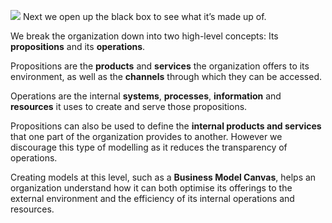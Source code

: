 ![](Business%20Development/1%20Luminous%20Meta%20Model/01%20What%20is%20a%20Meta%20Model?/attachments/Pasted%20image%2020231101130921.png)
Next we open up the black box to see what it’s made up of.

We break the organization down into two high-level concepts: Its **propositions** and its **operations**.

Propositions are the **products** and **services** the organization offers to its environment, as well as the **channels** through which they can be accessed.

Operations are the internal **systems**, **processes**, **information** and **resources** it uses to create and serve those propositions.

Propositions can also be used to define the **internal products and services** that one part of the organization provides to another. However we discourage this type of modelling as it reduces the transparency of operations.

Creating models at this level, such as a **Business Model Canvas**, helps an organization understand how it can both optimise its offerings to the external environment and the efficiency of its internal operations and resources.